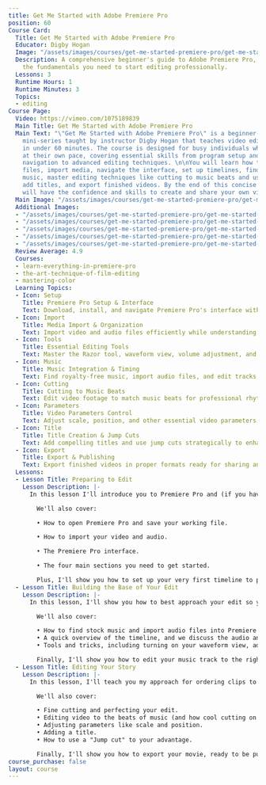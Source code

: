 ```yaml
---
title: Get Me Started with Adobe Premiere Pro
position: 60
Course Card:
  Title: Get Me Started with Adobe Premiere Pro
  Educator: Digby Hogan
  Image: "/assets/images/courses/get-me-started-premiere-pro/get-me-started-premiere-pro.jpg"
  Description: A comprehensive beginner's guide to Adobe Premiere Pro, covering all
    the fundamentals you need to start editing professionally.
  Lessons: 3
  Runtime Hours: 1
  Runtime Minutes: 3
  Topics:
  - editing
Course Page:
  Video: https://vimeo.com/1075189839
  Main Title: Get Me Started with Adobe Premiere Pro
  Main Text: "\"Get Me Started with Adobe Premiere Pro\" is a beginner-friendly, three-part
    mini-series taught by instructor Digby Hogan that teaches video editing fundamentals
    in under 60 minutes. The course is designed for busy individuals who want to learn
    at their own pace, covering essential skills from program setup and interface
    navigation to advanced editing techniques. \n\nYou will learn how to manage project
    files, import media, navigate the interface, set up timelines, find royalty-free
    music, master editing techniques like cutting to music beats and using jump cuts,
    add titles, and export finished videos. By the end of this concise course, you
    will have the confidence and skills to create and share your own video stories."
  Main Image: "/assets/images/courses/get-me-started-premiere-pro/get-me-started-premiere-pro-1.jpg"
  Additional Images:
  - "/assets/images/courses/get-me-started-premiere-pro/get-me-started-premiere-pro-2.jpg"
  - "/assets/images/courses/get-me-started-premiere-pro/get-me-started-premiere-pro-3.jpg"
  - "/assets/images/courses/get-me-started-premiere-pro/get-me-started-premiere-pro-4.jpg"
  - "/assets/images/courses/get-me-started-premiere-pro/get-me-started-premiere-pro-5.jpg"
  - "/assets/images/courses/get-me-started-premiere-pro/get-me-started-premiere-pro-6.jpg"
  Review Average: 4.9
  Courses:
  - learn-everything-in-premiere-pro
  - the-art-technique-of-film-editing
  - mastering-color
  Learning Topics:
  - Icon: Setup
    Title: Premiere Pro Setup & Interface
    Text: Download, install, and navigate Premiere Pro's interface with proper project file management.
  - Icon: Import
    Title: Media Import & Organization
    Text: Import video and audio files efficiently while understanding the timeline structure.
  - Icon: Tools
    Title: Essential Editing Tools
    Text: Master the Razor tool, waveform view, volume adjustment, and basic editing techniques.
  - Icon: Music
    Title: Music Integration & Timing
    Text: Find royalty-free music, import audio files, and edit tracks to proper lengths.
  - Icon: Cutting
    Title: Cutting to Music Beats
    Text: Edit video footage to match music beats for professional rhythm and pacing.
  - Icon: Parameters
    Title: Video Parameters Control
    Text: Adjust scale, position, and other essential video parameters for professional results.
  - Icon: Title
    Title: Title Creation & Jump Cuts
    Text: Add compelling titles and use jump cuts strategically to enhance storytelling.
  - Icon: Export
    Title: Export & Publishing
    Text: Export finished videos in proper formats ready for sharing and publishing online.
  Lessons:
  - Lesson Title: Preparing to Edit
    Lesson Description: |-
      In this lesson I'll introduce you to Premiere Pro and (if you haven't already) show you where to find and download the program. You'll be best friends in no time.

        We'll also cover:

        • How to open Premiere Pro and save your working file.

        • How to import your video and audio.

        • The Premiere Pro interface.

        • The four main sections you need to get started.

        Plus, I'll show you how to set up your very first timeline to prepare for our editing magic. See you in the classroom!
  - Lesson Title: Building the Base of Your Edit
    Lesson Description: |-
      In this lesson, I'll show you how to best approach your edit so you can achieve an awesome end result.

        We'll also cover:

        • How to find stock music and import audio files into Premiere Pro.
        • A quick overview of the timeline, and we discuss the audio and video sections within.
        • Tools and tricks, including turning on your waveform view, adjusting the volume of clips and using the "Razor" tool to cut video and audio files.

        Finally, I'll show you how to edit your music track to the right length. This will set us up to edit our pictures to in the next lesson. See you in the classroom!
  - Lesson Title: Editing Your Story
    Lesson Description: |-
      In this lesson, I'll teach you my approach for ordering clips to best tell your story. A linear edit (sequential footage) is a common approach for many beginners. I'll show you how to sift through content to achieve the best results in lightning speed!

        We'll also cover:

        • Fine cutting and perfecting your edit.
        • Editing video to the beats of music (and how cool cutting on the beat can be!)
        • Adjusting parameters like scale and position.
        • Adding a title.
        • How to use a "Jump cut" to your advantage.

        Finally, I'll show you how to export your movie, ready to be published. See you in the classroom!
course_purchase: false
layout: course
---
```


